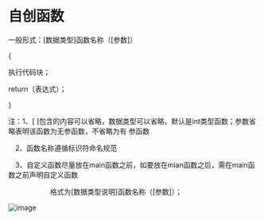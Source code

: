 # 自创函数

一般形式：\[数据类型\]函数名称（\[参数\]）

{

执行代码块；

return（表达式）；

}

注：1、\[ \]包含的内容可以省略，数据类型可以省略，默认是int类型函数；参数省略表明该函数为无参函数，不省略为有              参函数

 2、函数名称遵循标识符命名规范

 3、自定义函数尽量放在main函数之前，如要放在mian函数之后，需在main函数之前声明自定义函数

      格式为\[数据类型说明\]函数名称（\[参数\]）；

![image](https://gitee.com/Enteral/images/raw/master/https://gitee.com/enteral/images/4StA4u714EraURKy5kLKXKRDJviclw1-ZaZXCp2rA-U.png)

